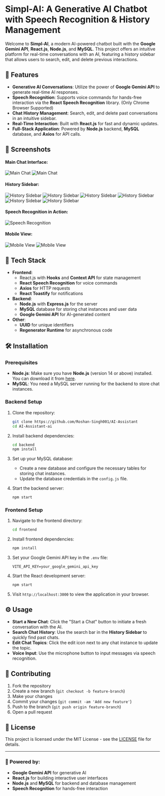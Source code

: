 # Simpl-AI: A Generative AI Chatbot with Speech Recognition & History Management

Welcome to **Simpl-AI**, a modern AI-powered chatbot built with the **Google Gemini API**, **React.js**, **Node.js**, and **MySQL**. This project offers an intuitive platform for real-time conversations with an AI, featuring a history sidebar that allows users to search, edit, and delete previous interactions.

## 🚀 Features

- **Generative AI Conversations**: Utilize the power of **Google Gemini API** to generate real-time AI responses.
- **Speech Recognition**: Supports voice commands for hands-free interaction via the **React Speech Recognition** library. (Only Chrome Browser Supported)
- **Chat History Management**: Search, edit, and delete past conversations in an intuitive sidebar.
- **Real-Time Interaction**: Built with **React.js** for fast and dynamic updates.
- **Full-Stack Application**: Powered by **Node.js** backend, **MySQL** database, and **Axios** for API calls.

## 📸 Screenshots

#### Main Chat Interface:
![Main Chat](screenshots/Mainph.png)
![Main Chat](screenshots/Mainph2.png)

#### History Sidebar:
![History Sidebar](screenshots/3.png)
![History Sidebar](screenshots/4.png)
![History Sidebar](screenshots/5.png)
![History Sidebar](screenshots/6.png)
![History Sidebar](screenshots/7.png)
![History Sidebar](screenshots/8.png)

#### Speech Recognition in Action:
![Speech Recognition](screenshots/9.png)

#### Mobile View:
![Mobile View](screenshots/Mobile1.png)
![Mobile View](screenshots/Mobile2.png)

## 🔧 Tech Stack

- **Frontend**:
  - React.js with **Hooks** and **Context API** for state management
  - **React Speech Recognition** for voice commands
  - **Axios** for HTTP requests
  - **React Toastify** for notifications
- **Backend**:
  - **Node.js** with **Express.js** for the server
  - **MySQL** database for storing chat instances and user data
  - **Google Gemini API** for AI-generated content
- **Other**:
  - **UUID** for unique identifiers
  - **Regenerator Runtime** for asynchronous code

## 🛠️ Installation

### Prerequisites

- **Node.js**: Make sure you have **Node.js** (version 14 or above) installed. You can download it from [here](https://nodejs.org/).
- **MySQL**: You need a MySQL server running for the backend to store chat instances.

### Backend Setup

1. Clone the repository:

   ```bash
   git clone https://github.com/Roshan-Singh001/AI-Assistant
   cd AI-Assistant-ai
   ```

2. Install backend dependencies:

   ```bash
   cd backend
   npm install
   ```

3. Set up your MySQL database:
   - Create a new database and configure the necessary tables for storing chat instances.
   - Update the database credentials in the `config.js` file.

4. Start the backend server:

   ```bash
   npm start
   ```

### Frontend Setup

1. Navigate to the frontend directory:

   ```bash
   cd frontend
   ```

2. Install frontend dependencies:

   ```bash
   npm install
   ```

3. Set your Google Gemini API key in the `.env` file:

   ```
   VITE_API_KEY=your_google_gemini_api_key
   ```

4. Start the React development server:

   ```bash
   npm start
   ```

5. Visit `http://localhost:3000` to view the application in your browser.

## ⚙️ Usage

- **Start a New Chat**: Click the "Start a Chat" button to initiate a fresh conversation with the AI.
- **Search Chat History**: Use the search bar in the **History Sidebar** to quickly find past chats.
- **Edit Chat Topics**: Click the edit icon next to any chat instance to update the topic.
- **Voice Input**: Use the microphone button to input messages via speech recognition.

## 📝 Contributing

1. Fork the repository
2. Create a new branch (`git checkout -b feature-branch`)
3. Make your changes
4. Commit your changes (`git commit -am 'Add new feature'`)
5. Push to the branch (`git push origin feature-branch`)
6. Open a pull request

## 📄 License

This project is licensed under the MIT License - see the [LICENSE](LICENSE) file for details.

---

### 🤖 Powered by:

- **Google Gemini API** for generative AI
- **React.js** for building interactive user interfaces
- **Node.js** and **MySQL** for backend and database management
- **Speech Recognition** for hands-free interaction
